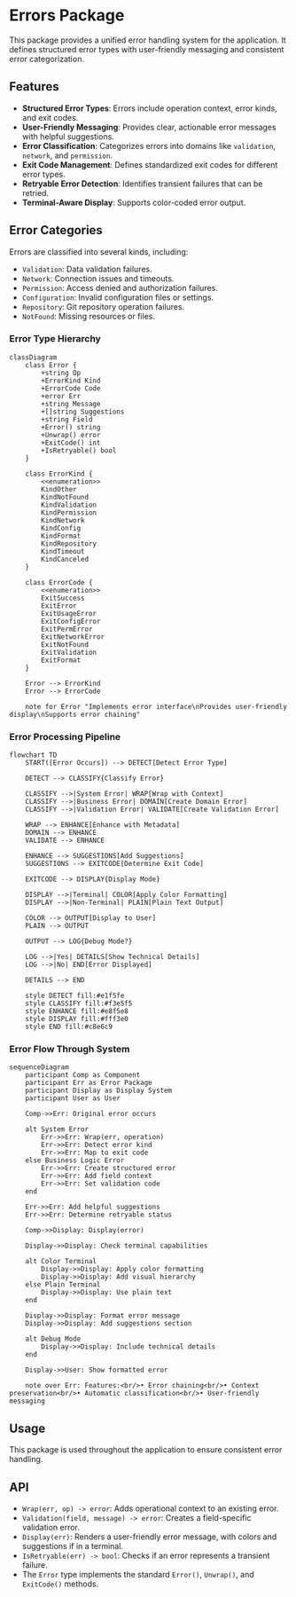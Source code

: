 # Errors Package

This package provides a unified error handling system for the application. It defines structured error types with user-friendly messaging and consistent error categorization.

## Features

- **Structured Error Types**: Errors include operation context, error kinds, and exit codes.
- **User-Friendly Messaging**: Provides clear, actionable error messages with helpful suggestions.
- **Error Classification**: Categorizes errors into domains like `validation`, `network`, and `permission`.
- **Exit Code Management**: Defines standardized exit codes for different error types.
- **Retryable Error Detection**: Identifies transient failures that can be retried.
- **Terminal-Aware Display**: Supports color-coded error output.

## Error Categories

Errors are classified into several kinds, including:
- `Validation`: Data validation failures.
- `Network`: Connection issues and timeouts.
- `Permission`: Access denied and authorization failures.
- `Configuration`: Invalid configuration files or settings.
- `Repository`: Git repository operation failures.
- `NotFound`: Missing resources or files.

### Error Type Hierarchy

```mermaid
classDiagram
    class Error {
        +string Op
        +ErrorKind Kind
        +ErrorCode Code
        +error Err
        +string Message
        +[]string Suggestions
        +string Field
        +Error() string
        +Unwrap() error
        +ExitCode() int
        +IsRetryable() bool
    }
    
    class ErrorKind {
        <<enumeration>>
        KindOther
        KindNotFound
        KindValidation
        KindPermission
        KindNetwork
        KindConfig
        KindFormat
        KindRepository
        KindTimeout
        KindCanceled
    }
    
    class ErrorCode {
        <<enumeration>>
        ExitSuccess
        ExitError
        ExitUsageError
        ExitConfigError
        ExitPermError
        ExitNetworkError
        ExitNotFound
        ExitValidation
        ExitFormat
    }
    
    Error --> ErrorKind
    Error --> ErrorCode
    
    note for Error "Implements error interface\nProvides user-friendly display\nSupports error chaining"
```

### Error Processing Pipeline

```mermaid
flowchart TD
    START([Error Occurs]) --> DETECT[Detect Error Type]
    
    DETECT --> CLASSIFY{Classify Error}
    
    CLASSIFY -->|System Error| WRAP[Wrap with Context]
    CLASSIFY -->|Business Error| DOMAIN[Create Domain Error]
    CLASSIFY -->|Validation Error| VALIDATE[Create Validation Error]
    
    WRAP --> ENHANCE[Enhance with Metadata]
    DOMAIN --> ENHANCE
    VALIDATE --> ENHANCE
    
    ENHANCE --> SUGGESTIONS[Add Suggestions]
    SUGGESTIONS --> EXITCODE[Determine Exit Code]
    
    EXITCODE --> DISPLAY{Display Mode}
    
    DISPLAY -->|Terminal| COLOR[Apply Color Formatting]
    DISPLAY -->|Non-Terminal| PLAIN[Plain Text Output]
    
    COLOR --> OUTPUT[Display to User]
    PLAIN --> OUTPUT
    
    OUTPUT --> LOG{Debug Mode?}
    
    LOG -->|Yes| DETAILS[Show Technical Details]
    LOG -->|No| END[Error Displayed]
    
    DETAILS --> END
    
    style DETECT fill:#e1f5fe
    style CLASSIFY fill:#f3e5f5
    style ENHANCE fill:#e8f5e8
    style DISPLAY fill:#fff3e0
    style END fill:#c8e6c9
```

### Error Flow Through System

```mermaid
sequenceDiagram
    participant Comp as Component
    participant Err as Error Package
    participant Display as Display System
    participant User as User
    
    Comp->>Err: Original error occurs
    
    alt System Error
        Err->>Err: Wrap(err, operation)
        Err->>Err: Detect error kind
        Err->>Err: Map to exit code
    else Business Logic Error
        Err->>Err: Create structured error
        Err->>Err: Add field context
        Err->>Err: Set validation code
    end
    
    Err->>Err: Add helpful suggestions
    Err->>Err: Determine retryable status
    
    Comp->>Display: Display(error)
    
    Display->>Display: Check terminal capabilities
    
    alt Color Terminal
        Display->>Display: Apply color formatting
        Display->>Display: Add visual hierarchy
    else Plain Terminal
        Display->>Display: Use plain text
    end
    
    Display->>Display: Format error message
    Display->>Display: Add suggestions section
    
    alt Debug Mode
        Display->>Display: Include technical details
    end
    
    Display->>User: Show formatted error
    
    note over Err: Features:<br/>• Error chaining<br/>• Context preservation<br/>• Automatic classification<br/>• User-friendly messaging
```

## Usage

This package is used throughout the application to ensure consistent error handling.

## API

- `Wrap(err, op) -> error`: Adds operational context to an existing error.
- `Validation(field, message) -> error`: Creates a field-specific validation error.
- `Display(err)`: Renders a user-friendly error message, with colors and suggestions if in a terminal.
- `IsRetryable(err) -> bool`: Checks if an error represents a transient failure.
- The `Error` type implements the standard `Error()`, `Unwrap()`, and `ExitCode()` methods.